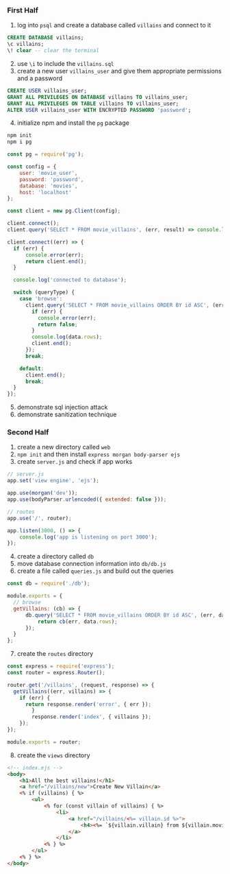 ### First Half

1. log into `psql` and create a database called `villains` and connect to it

```sql
CREATE DATABASE villains;
\c villains;
\! clear -- clear the terminal
```

2. use `\i` to include the `villains.sql`
3. create a new user `villains_user` and give them appropriate permissions and a password

```sql
CREATE USER villains_user;
GRANT ALL PRIVILEGES ON DATABASE villains TO villains_user;
GRANT ALL PRIVILEGES ON TABLE villains TO villains_user;
ALTER USER villains_user WITH ENCRYPTED PASSWORD 'password';
```

4. initialize npm and install the `pg` package

```bash
npm init
npm i pg
```

```js
const pg = require('pg');

const config = {
    user: 'movie_user',
    password: 'password',
    database: 'movies',
    host: 'localhost'
};

const client = new pg.Client(config);

client.connect();
client.query('SELECT * FROM movie_villains', (err, result) => console.log(err, result));
```

```js
client.connect((err) => {
  if (err) {
      console.error(err);
      return client.end();
  }

  console.log('connected to database');

  switch (queryType) {
    case 'browse':
      client.query('SELECT * FROM movie_villains ORDER BY id ASC', (err, data) => {
        if (err) {
          console.error(err);
          return false;
        }
        console.log(data.rows);
        client.end();
      });
      break;

    default:
      client.end();
      break;
  }
});
```

5. demonstrate sql injection attack
6. demonstrate sanitization technique

### Second Half

1. create a new directory called `web`
2. `npm init` and then install `express morgan body-parser ejs`
3. create `server.js` and check if app works

```js
// server.js
app.set('view engine', 'ejs');

app.use(morgan('dev'));
app.use(bodyParser.urlencoded({ extended: false }));

// routes
app.use('/', router);

app.listen(3000, () => {
    console.log('app is listening on port 3000');
});
```

4. create a directory called `db`
5. move database connection information into `db/db.js`
6. create a file called `queries.js` and build out the queries

```js
const db = require('./db');

module.exports = {  
  // browse
  getVillains: (cb) => {
      db.query('SELECT * FROM movie_villains ORDER BY id ASC', (err, data) => {
          return cb(err, data.rows);
      });
  }
};
```

7. create the `routes` directory

```js
const express = require('express');
const router = express.Router();

router.get('/villains', (request, response) => {
  getVillains((err, villains) => {
    if (err) {
      return response.render('error', { err });
        }
        response.render('index', { villains });
    });
});

module.exports = router;
```

8. create the `views` directory

```html
<!-- index.ejs -->
<body>
    <h1>All the best villains!</h1>
    <a href="/villains/new">Create New Villain</a>
    <% if (villains) { %>
        <ul>
            <% for (const villain of villains) { %>
                <li>
                    <a href="/villains/<%= villain.id %>">
                        <h4><%= `${villain.villain} from ${villain.movie} (${villain.id})` %></h4>
                    </a>
                </li>
            <% } %>
        </ul>
    <% } %>
</body>
```
